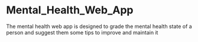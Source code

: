 # Mental_Health_Web_App
The mental health web app is designed to grade the mental health state of a person and suggest them some tips to improve and maintain it 
